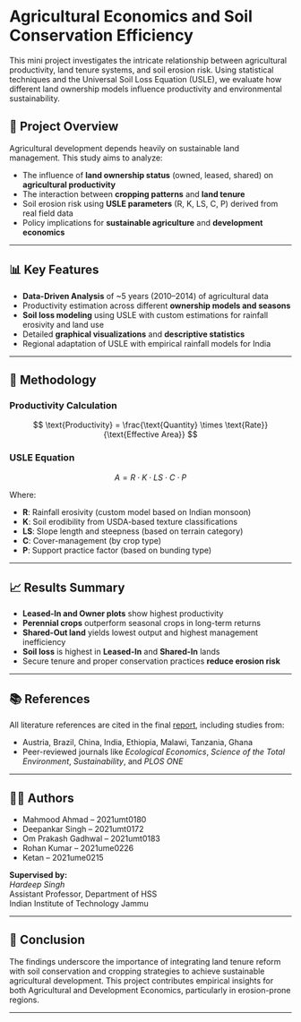 # Agricultural Economics and Soil Conservation Efficiency

This mini project investigates the intricate relationship between agricultural productivity, land tenure systems, and soil erosion risk. Using statistical techniques and the Universal Soil Loss Equation (USLE), we evaluate how different land ownership models influence productivity and environmental sustainability.

## 📌 Project Overview

Agricultural development depends heavily on sustainable land management. This study aims to analyze:

- The influence of **land ownership status** (owned, leased, shared) on **agricultural productivity**
- The interaction between **cropping patterns** and **land tenure** 
- Soil erosion risk using **USLE parameters** (R, K, LS, C, P) derived from real field data
- Policy implications for **sustainable agriculture** and **development economics**

---

## 📊 Key Features

- **Data-Driven Analysis** of ~5 years (2010–2014) of agricultural data
- Productivity estimation across different **ownership models and seasons**
- **Soil loss modeling** using USLE with custom estimations for rainfall erosivity and land use
- Detailed **graphical visualizations** and **descriptive statistics**
- Regional adaptation of USLE with empirical rainfall models for India

---

## 🧮 Methodology

### Productivity Calculation
$$
\text{Productivity} = \frac{\text{Quantity} \times \text{Rate}}{\text{Effective Area}}
$$

### USLE Equation
$$
A = R \cdot K \cdot LS \cdot C \cdot P
$$

Where:
- **R**: Rainfall erosivity (custom model based on Indian monsoon)
- **K**: Soil erodibility from USDA-based texture classifications
- **LS**: Slope length and steepness (based on terrain category)
- **C**: Cover-management (by crop type)
- **P**: Support practice factor (based on bunding type)

---

## 📈 Results Summary

- **Leased-In and Owner plots** show highest productivity
- **Perennial crops** outperform seasonal crops in long-term returns
- **Shared-Out land** yields lowest output and highest management inefficiency
- **Soil loss** is highest in **Leased-In** and **Shared-In** lands
- Secure tenure and proper conservation practices **reduce erosion risk**

---

## 📚 References

All literature references are cited in the final [report](./Mini_project-final_report.pdf), including studies from:
- Austria, Brazil, China, India, Ethiopia, Malawi, Tanzania, Ghana
- Peer-reviewed journals like *Ecological Economics*, *Science of the Total Environment*, *Sustainability*, and *PLOS ONE*

---

## 👨‍💼 Authors

- Mahmood Ahmad – 2021umt0180  
- Deepankar Singh – 2021umt0172  
- Om Prakash Gadhwal – 2021umt0183  
- Rohan Kumar – 2021ume0226  
- Ketan – 2021ume0215

**Supervised by:**  
*Hardeep Singh*  
Assistant Professor, Department of HSS  
Indian Institute of Technology Jammu

---

## 🏁 Conclusion

The findings underscore the importance of integrating land tenure reform with soil conservation and cropping strategies to achieve sustainable agricultural development. This project contributes empirical insights for both Agricultural and Development Economics, particularly in erosion-prone regions.

---

